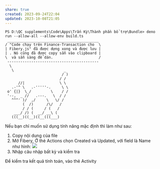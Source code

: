 ```yaml
---
share: true
created: 2023-09-24T22:04
updated: 2023-10-08T21:05
---
```

```
PS D:\QC supplements\Code\Apps\Trấn Kỳ\Thành phần bổ trợ\Bundle> deno run --allow-all --allow-env build.ts
 __________________________________________
/ "Code chạy trên Finance-Transaction cho  \
| Fibery.js" đã được dựng xong và được lưu |
| . Nó cũng đã được copy sẵn vào clipboard |
\  và sẵn sàng để dán.                     /
 ------------------------------------------
  \
   \                       _
                          / )
                         / /
      //|                \ \
   .-'^ \   .-'''''-.     \ \
 o' {|}  \_/         \    / /
 '--,  _ //   .---.   \  / /
   ^^^' )/  ,/     \   \/ /
        (  /)      /\/   /
        / / (     / (   /
    ___/ /) (  __/ __\ (
   (((__)((__)((__(((___)
```


Nếu bạn chỉ muốn sử dụng tính năng mặc định thì làm như sau:
1. Copy nội dung của file [](./final.js)
2. Mở Fibery, Ở thẻ Actions chọn Created và Updated, với field là Name như hình:
![](https://i.imgur.com/8iVGxfO.png)
3. Nhập câu nhập bất kỳ và kiểm tra

Để kiểm tra kết quả tính toán, vào thẻ Activity
